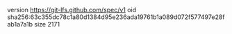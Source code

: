 version https://git-lfs.github.com/spec/v1
oid sha256:63c355dc78c1a80d1384d95e236ada19761b1a089d072f577497e28fab1a7a1b
size 2171
